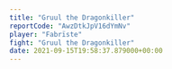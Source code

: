 ```yaml
---
title: "Gruul the Dragonkiller"
reportCode: "AwzDtkJpV16dYmNv"
player: "Fabrïste"
fight: "Gruul the Dragonkiller"
date: 2021-09-15T19:58:37.879000+00:00
---
```

